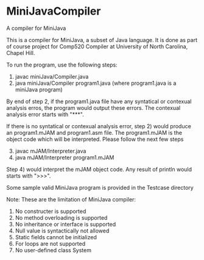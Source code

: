 MiniJavaCompiler
================

A compiler for MiniJava


This is a compiler for MiniJava, a subset of Java language. It is done as part of course project for Comp520 Compiler at University of North Carolina, Chapel Hill. 

To run the program, use the following steps:

1) javac miniJava/Compiler.java
2) java miniJava/Compiler program1.java (where program1.java is a miniJava program)

By end of step 2, if the program1.java file have any syntatical or contexual analysis erros, the program would output
these errors. The contexual analysis error starts with "***".

If there is no syntatical or contexual analysis error, step 2) would produce an program1.mJAM and program1.asm file.
The program1.mJAM is the object code which will be interpreted. Please follow the next few steps

3) javac mJAM/Interpreter.java
4) java mJAM/Interpreter program1.mJAM

Step 4) would interpret the mJAM object code. Any result of println would starts with ">>>".

Some sample valid MiniJava program is provided in the Testcase directory

Note:
These are the limitation of MiniJava compiler: 

1)	No constructer is supported
2)	No method overloading is supported
3)	No inheritance or interface is supported
4)	Null value is syntactically not allowed
5)	Static fields cannot be initialized
6)	For loops are not supported
7)	No user-defined class System
